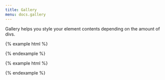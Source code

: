 ```yaml
---
title: Gallery
menu: docs.gallery
---
```


Gallery helps you style your element contents depending on the amount of divs.

{% example html %}
<div class="media-grid">
    <div style="background-image: url(../static/photos/1b73704b282a8ec6.jpg)"></div>
    <div style="background-image: url(../static/photos/1b73704b282a8ec6.jpg)"></div>
    <div style="background-image: url(../static/photos/1b73704b282a8ec6.jpg)"></div>
</div>
{% endexample %}

{% example html %}
<div class="media-grid">
    <div style="background-image: url(../static/photos/1b73704b282a8ec6.jpg)"></div>
    <div style="background-image: url(../static/photos/1b73704b282a8ec6.jpg)"></div>
    <div style="background-image: url(../static/photos/1b73704b282a8ec6.jpg)"></div>
    <div style="background-image: url(../static/photos/1b73704b282a8ec6.jpg)"></div>
    <div style="background-image: url(../static/photos/1b73704b282a8ec6.jpg)"></div>
</div>
{% endexample %}